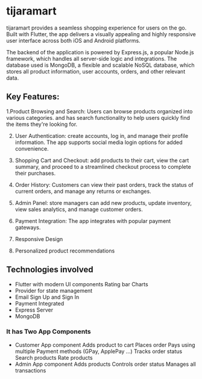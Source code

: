 # tijaramart

tijaramart provides a seamless shopping experience for users on the go. Built with Flutter, the app delivers a visually appealing and highly responsive user interface across both iOS and Android platforms. 

The backend of the application is powered by Express.js, a popular Node.js framework, which handles all server-side logic and integrations. The database used is MongoDB, a flexible and scalable NoSQL database, which stores all product information, user accounts, orders, and other relevant data. 

## Key Features: 

1.Product Browsing and Search: Users can browse products organized into various categories. and has search functionality to help users quickly find the items they're looking for. 

2. User Authentication: create accounts, log in, and manage their profile information. The app supports social media login options for added convenience. 

3. Shopping Cart and Checkout: add products to their cart, view the cart summary, and proceed to a streamlined checkout process to complete their purchases.

4. Order History: Customers can view their past orders, track the status of current orders, and manage any returns or exchanges. 

5. Admin Panel: store managers can add new products, update inventory, view sales analytics, and manage customer orders. 

6. Payment Integration: The app integrates with popular payment gateways. 

7. Responsive Design 

8. Personalized product recommendations

## Technologies involved

- Flutter with modern UI components
  Rating bar
  Charts
- Provider for state management
- Email Sign Up and Sign In
- Payment Integrated
- Express Server
- MongoDB

### It has Two App Components
- Customer App component
  Adds product to cart
  Places order
  Pays using multiple Payment methods (GPay, ApplePay ...)
  Tracks order status
  Search products
  Rate products
- Admin App component
  Adds products
  Controls order status
  Manages all transactions


